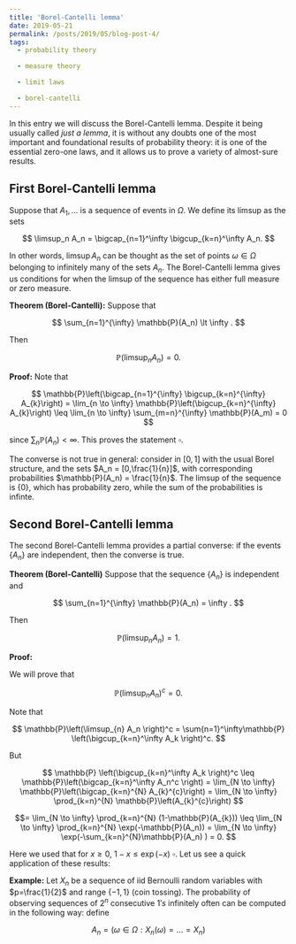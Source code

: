 ```yaml
---
title: 'Borel-Cantelli lemma'
date: 2019-05-21
permalink: /posts/2019/05/blog-post-4/
tags:
  - probability theory

  - measure theory

  - limit laws

  - borel-cantelli
---
```


In this entry we will discuss the Borel-Cantelli lemma. Despite it being usually called *just a lemma*, it is without any doubts one of the most important and foundational results of probability theory: it is one of the essential zero-one laws, and it allows us to prove a variety of almost-sure results.

## First Borel-Cantelli lemma

Suppose that $A_1,\dots$ is a sequence of events in $\Omega$. We define its limsup as the sets

$$
\limsup_n A_n = \bigcap_{n=1}^\infty \bigcup_{k=n}^\infty A_n.
$$

In other words, $\limsup A_n$ can be thought as the set of points $\omega\in\Omega$ belonging to infinitely many of the sets $A_n$. The Borel-Cantelli lemma gives us conditions for when the limsup of the sequence has either full measure or zero measure.

**Theorem (Borel-Cantelli):** Suppose that

$$
\sum_{n=1}^{\infty} \mathbb{P}(A_n) \lt \infty .
$$


Then

$$
\mathbb{P}\left(\limsup_{n} A_n \right) = 0.
$$

**Proof:** Note that

$$
\mathbb{P}\left(\bigcap_{n=1}^{\infty} \bigcup_{k=n}^{\infty} A_{k}\right)  = \lim_{n \to \infty} \mathbb{P}\left(\bigcup_{k=n}^{\infty} A_{k}\right)
\leq \lim_{n \to \infty} \sum_{m=n}^{\infty} \mathbb{P}(A_m) = 0
$$

since $\sum_n \mathbb{P}(A_n) < \infty$. This proves the statement $\square$.

The converse is not true in general: consider in $[0,1]$ with the usual Borel structure, and the sets $A_n = [0,\frac{1}{n}]$, with corresponding probabilities $\mathbb{P}(A_n) = \frac{1}{n}$. The limsup of the sequence is \{$0$\}, which has probability zero, while the sum of the probabilities is infinte.

## Second Borel-Cantelli lemma

The second Borel-Cantelli lemma provides a partial converse: if the events \{$A_n$\} are independent, then the converse is true.

**Theorem (Borel-Cantelli)** Suppose that the sequence \{$A_n$\} is independent and

$$
\sum_{n=1}^{\infty} \mathbb{P}(A_n) = \infty .
$$

Then

$$
\mathbb{P}\left(\limsup_{n} A_n \right) = 1.
$$

**Proof:**

We will prove that

$$\mathbb{P}\left(\limsup_{n} A_n \right)^c = 0.$$

Note that

$$
\mathbb{P}\left(\limsup_{n} A_n \right)^c = \sum{n=1}^\infty\mathbb{P} \left(\bigcup_{k=n}^\infty A_k \right)^c.
$$

But

$$
\mathbb{P} \left(\bigcup_{k=n}^\infty A_k \right)^c \leq \mathbb{P}\left(\bigcap_{k=n}^\infty A_n^c \right) = \lim_{N \to \infty} \mathbb{P}\left(\bigcap_{k=n}^{N} A_{k}^{c}\right) = \lim_{N \to \infty} \prod_{k=n}^{N} \mathbb{P}\left(A_{k}^{c}\right)
$$

$$= \lim_{N \to \infty} \prod_{k=n}^{N} (1-\mathbb{P}(A_{k})) \leq \lim_{N \to \infty} \prod_{k=n}^{N} \exp(-\mathbb{P}(A_n)) = \lim_{N \to \infty} \exp(-\sum_{k=n}^{N}\mathbb{P}(A_n) )  = 0.
$$

Here we used that for $x\geq 0$, $1-x \leq \exp(-x)$ $\square$. Let us see a quick application of these results:

**Example:** Let $X_n$ be a sequence of iid Bernoulli random variables with $p=\frac{1}{2}$ and range \{$-1,1$\} (coin tossing). The probability of observing sequences of $2^n$ consecutive $1's$ infinitely often can be computed in the following way: define

$$
A_n = (\omega\in\Omega : X_n(\omega) = \dots = X_{n}  )
$$
